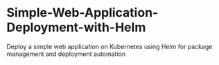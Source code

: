 # Simple-Web-Application-Deployment-with-Helm
Deploy a simple web application on Kubernetes using Helm for package management and deployment automation
